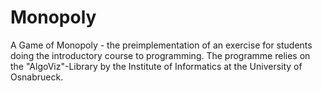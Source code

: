 # Monopoly

A Game of Monopoly - the preimplementation of an exercise for students doing the introductory course to programming. 
The programme relies on the "AlgoViz"-Library by the Institute of Informatics at the University of Osnabrueck.
